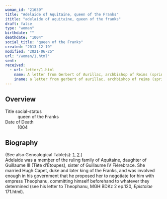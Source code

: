 ```yaml
---
woman_id: "21639"
title: "Adelaide of Aquitaine, queen of the Franks"
ititle: "adelaide of aquitaine, queen of the franks"
draft: false
type: "woman"
birthdate: ""
deathdate: "1004"
social_title: "queen of the Franks"
created: "2013-12-19"
modified: "2021-06-25"
url: "/woman/1.html"
sent:
received:
  - url: letter/1.html
    name: A letter from Gerbert of Aurillac, archbishop of Reims (spring 997)
    iname: a letter from gerbert of aurillac, archbishop of reims (spring 997)
---
```

<h2 class="mt-4">Overview</h2><dt>Title social-status</dt><dd>queen of the Franks</dd><dt>Date of Death</dt><dd>1004</dd><h2 class="mt-4">Biography</h2><p>(See also Genealogical Table(s): <a href="https://epistolae.ctl.columbia.edu/content/genealogy-charlemagne#n1">1</a>, <a href="https://epistolae.ctl.columbia.edu/content/genealogy-henry#n1">2</a>.)<br>Adelaide was a member of the ruling family of Aquitaine, daughter of Guillaume III (Tête d’Étoupes), sister of Guillaume IV Fièrebrace. She married Hugh Capet, duke and later king of the Franks, and was involved enough in his government that he proposed her to negotiate for him with empress Theophanu, committing himself beforehand to whatever they determined (see his letter to Theophanu, MGH BDKz 2 ep.120, <em>Epistolae</em> 171.html).</p>